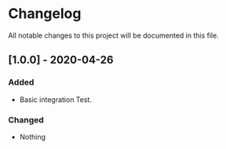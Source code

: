 # Changelog
All notable changes to this project will be documented in this file.

## [1.0.0] - 2020-04-26
### Added
- Basic integration Test.

### Changed
- Nothing